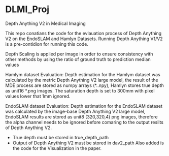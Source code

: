 # DLMI_Proj
Depth Anything V2 in Medical Imaging

This repo conatians the code for the evlauation process of Depth Anything V2 on the EndoSLAM and Hamlyn Datasets.
Running Depth Anything V1/V2 is a pre-contidion for running this code.

Depth Scaling is applied per image in order to ensure consistency with other methods by using the ratio of ground truth to prediction median values

Hamlym dataset Evaluation:
Depth estimation for the Hamlym dataset was calculated by the metric Depth Anything V2 large model, the result of the MDE process are stored as numpy arrays (*..npy), Hamlyn stores true depth as unit16 *.png images. 
The saturation depth is set to 300mm with pixel values lower that 1mm ignored.

EndoSLAM dataset Evaluation:
Depth estimation for the EndoSLAM dataset was calculated by the image-base Depth Anything V2 large model, EndoSLAM results are stored as unit8 (320,320,4) png images, therefore the alpha channel needs to be ignored before comaring to the output resilts of Depth Anything V2.

  - True depth must be stored in true_depth_path
  - Output of Depth Anything V2 must be stored in dav2_path
Also added is the code for the Visualization in the paper. 
